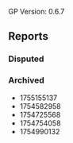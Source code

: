 GP Version: 0.6.7

## Reports

### Disputed


### Archived

- 1755155137
- 1754582958
- 1754725568
- 1754754058
- 1754990132
